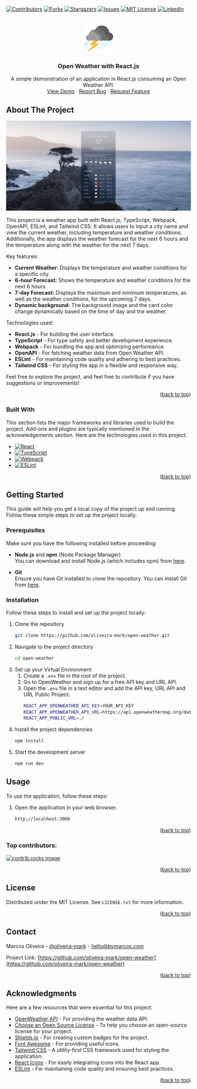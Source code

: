<a id="readme-top"></a>

[![Contributors][contributors-shield]][contributors-url]
[![Forks][forks-shield]][forks-url]
[![Stargazers][stars-shield]][stars-url]
[![Issues][issues-shield]][issues-url]
[![MIT License][license-shield]][license-url]
[![LinkedIn][linkedin-shield]][linkedin-url]


<br />
<div align="center">
  <a href="https://github.com/oliveira-mark/open-weather">
    <img src="public/assets/img/logo.png" alt="Logo" width="80" height="80">
  </a>

  <h3 align="center">Open Weather with React.js</h3>

  <p align="center">
    A simple demonstration of an application in React.js consuming an Open Weather API.
    <br />
    <a href="https://bymarcos.com/weather/">View Demo</a>
    ·
    <a href="https://github.com/oliveira-mark/open-weather/issues/new?labels=bug&template=bug-report---.md">Report Bug</a>
    ·
    <a href="https://github.com/oliveira-mark/open-weather/issues/new?labels=enhancement&template=feature-request---.md">Request Feature</a>
  </p>
</div>


## About The Project

[![Weather App Screenshot][product-screenshot]](https://bymarcos.com/weather/)

This project is a weather app built with React.js, TypeScript, Webpack, OpenAPI, ESLint, and Tailwind CSS. It allows users to input a city name and view the current weather, including temperature and weather conditions. Additionally, the app displays the weather forecast for the next 6 hours and the temperature along with the weather for the next 7 days.

Key features:
* **Current Weather:** Displays the temperature and weather conditions for a specific city.
* **6-hour Forecast:** Shows the temperature and weather conditions for the next 6 hours.
* **7-day Forecast:** Displays the maximum and minimum temperatures, as well as the weather conditions, for the upcoming 7 days.
* **Dynamic background:** The background image and the card color change dynamically based on the time of day and the weather.

Technologies used:
* **React.js** - For building the user interface.
* **TypeScript** - For type safety and better development experience.
* **Webpack** - For bundling the app and optimizing performance.
* **OpenAPI** - For fetching weather data from Open Weather API.
* **ESLint** - For maintaining code quality and adhering to best practices.
* **Tailwind CSS** - For styling the app in a flexible and responsive way.

Feel free to explore the project, and feel free to contribute if you have suggestions or improvements!

<p align="right">(<a href="#readme-top">back to top</a>)</p>


### Built With

This section lists the major frameworks and libraries used to build the project. Add-ons and plugins are typically mentioned in the acknowledgements section. Here are the technologies used in this project:

* [![React][React.js]][React-url]
* [![TypeScript][TypeScript]][TypeScript-url]
* [![Webpack][Webpack]][Webpack-url]
* [![ESLint][ESLint]][ESLint-url]

<p align="right">(<a href="#readme-top">back to top</a>)</p>

## Getting Started

This guide will help you get a local copy of the project up and running. Follow these simple steps to set up the project locally.

### Prerequisites

Make sure you have the following installed before proceeding:

* **Node.js** and **npm** (Node Package Manager)  
  You can download and install Node.js (which includes npm) from [here](https://nodejs.org/).

* **Git**  
  Ensure you have Git installed to clone the repository. You can install Git from [here](https://git-scm.com/).

### Installation

Follow these steps to install and set up the project locally:

1. Clone the repository  
   ```bash
   git clone https://github.com/oliveira-mark/open-weather.git

2. Navigate to the project directory  
   ```bash
   cd open-weather

3. Set up your Virtual Environment  
    1. Create a `.env` file in the root of the project.
    2. Go to OpenWeather and sign up for a free API key and URL API.
    1. Open the `.env` file in a text editor and add the API key, URL API and URL Public Project:
       ```bash
       REACT_APP_OPENWEATHER_API_KEY=YOUR_API_KEY
       REACT_APP_OPENWEATHER_API_URL=https://api.openweathermap.org/data/
       REACT_APP_PUBLIC_URL=./

3. Install the project dependencies  
   ```bash
   npm install
   ```  
4. Start the development server  
   ```bash
   npm run dev
   ```

## Usage

To use the application, follow these steps:

1. Open the application in your web browser.  
   ```bash
   http://localhost:3000
   ```

<p align="right">(<a href="#readme-top">back to top</a>)</p>




### Top contributors:

<a href="https://github.com/oliveira-mark/open-weather/graphs/contributors">
  <img src="https://contrib.rocks/image?repo=oliveira-mark/open-weather" alt="contrib.rocks image" />
</a>

<p align="right">(<a href="#readme-top">back to top</a>)</p>


<!-- LICENSE -->
## License

Distributed under the MIT License. See `LICENSE.txt` for more information.

<p align="right">(<a href="#readme-top">back to top</a>)</p>



<!-- CONTACT -->
## Contact

Marcos Oliveira - [@oliveira-mark](https://linkedin.com/in/oliveira-mark/) - hello@bymarcos.com

Project Link: [https://github.com/oliveira-mark/open-weather](https://github.com/oliveira-mark/open-weather)

<p align="right">(<a href="#readme-top">back to top</a>)</p>


<!-- ACKNOWLEDGMENTS -->
## Acknowledgments

Here are a few resources that were essential for this project:

* [OpenWeather API](https://openweathermap.org/) - For providing the weather data API.
* [Choose an Open Source License](https://choosealicense.com) - To help you choose an open-source license for your project.
* [Shields.io](https://shields.io) - For creating custom badges for the project.
* [Font Awesome](https://fontawesome.com) - For providing useful icons.
* [Tailwind CSS](https://tailwindcss.com) - A utility-first CSS framework used for styling the application.
* [React Icons](https://react-icons.github.io/react-icons/search) - For easily integrating icons into the React app.
* [ESLint](https://eslint.org/) - For maintaining code quality and ensuring best practices.

<p align="right">(<a href="#readme-top">back to top</a>)</p>



[contributors-shield]: https://img.shields.io/github/contributors/oliveira-mark/open-weather.svg?style=for-the-badge
[contributors-url]: https://github.com/oliveira-mark/open-weather/graphs/contributors
[forks-shield]: https://img.shields.io/github/forks/oliveira-mark/open-weather.svg?style=for-the-badge
[forks-url]: https://github.com/oliveira-mark/open-weather/network/members
[stars-shield]: https://img.shields.io/github/stars/oliveira-mark/open-weather.svg?style=for-the-badge
[stars-url]: https://github.com/oliveira-mark/open-weather/stargazers
[issues-shield]: https://img.shields.io/github/issues/oliveira-mark/open-weather.svg?style=for-the-badge
[issues-url]: https://github.com/oliveira-mark/open-weather/issues
[license-shield]: https://img.shields.io/github/license/oliveira-mark/open-weather.svg?style=for-the-badge
[license-url]: https://github.com/oliveira-mark/open-weather/blob/master/LICENSE.txt
[linkedin-shield]: https://img.shields.io/badge/-LinkedIn-black.svg?style=for-the-badge&logo=linkedin&colorB=555
[linkedin-url]: https://linkedin.com/in/oliveira-mark/
[product-screenshot]: public/assets/img/screenshot.png
[React.js]: https://img.shields.io/badge/React-20232A?style=for-the-badge&logo=react&logoColor=61DAFB
[React-url]: https://reactjs.org/
[TypeScript]: https://img.shields.io/badge/TypeScript-3178C6?style=for-the-badge&logo=typescript&logoColor=white
[TypeScript-url]: https://www.typescriptlang.org/
[Webpack]: https://img.shields.io/badge/Webpack-8DD6F9?style=for-the-badge&logo=webpack&logoColor=black
[Webpack-url]: https://webpack.js.org/
[ESLint]: https://img.shields.io/badge/ESLint-4B32C3?style=for-the-badge&logo=eslint&logoColor=white
[ESLint-url]: https://eslint.org/
[Tailwind CSS]: https://img.shields.io/badge/Tailwind_CSS-grey?style=for-the-badge&logo=tailwind-css&logoColor=38B2AC
[Tailwind-url]: https://tailwindcss.com/